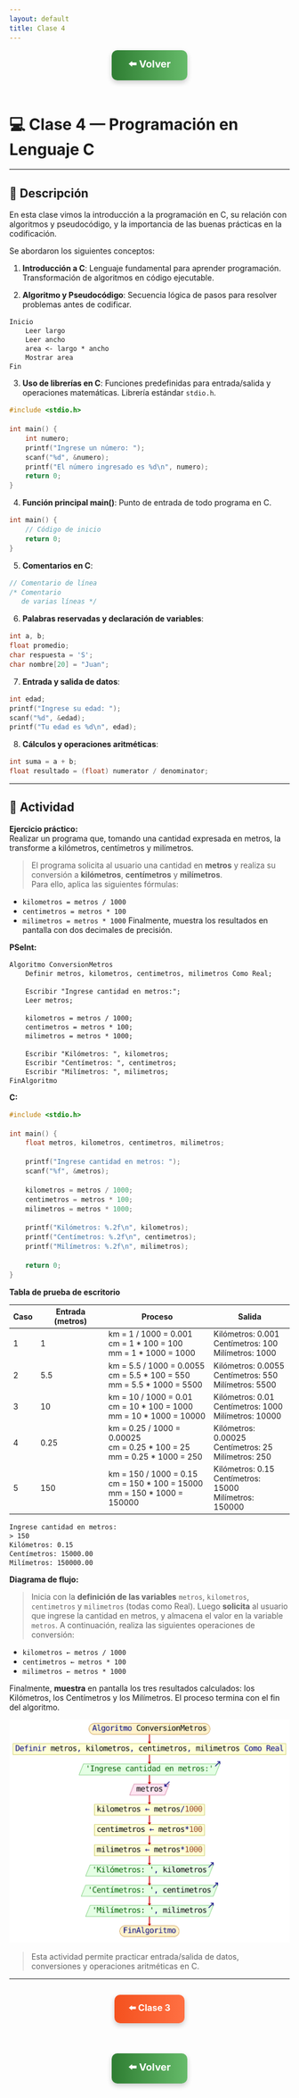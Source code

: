 ```yaml
---
layout: default
title: Clase 4
---
```


<div align="center">

<!-- Botón para volver a la Unidad 1 -->
<a href="../Unidad1" style="
    background: linear-gradient(90deg, #2E7D32, #66BB6A);
    color: white;
    padding: 12px 30px;
    text-decoration: none;
    font-size: 18px;
    font-weight: bold;
    border-radius: 10px;
    box-shadow: 0 4px 10px rgba(0,0,0,0.2);
    display: inline-block;
    margin-bottom: 20px;
">
⬅️ Volver
</a>

</div>

# 💻 Clase 4 — Programación en Lenguaje C

---

## 📄 Descripción

En esta clase vimos la introducción a la programación en C, su relación con algoritmos y pseudocódigo, y la importancia de las buenas prácticas en la codificación.

Se abordaron los siguientes conceptos:

1. **Introducción a C**: Lenguaje fundamental para aprender programación. Transformación de algoritmos en código ejecutable.

2. **Algoritmo y Pseudocódigo**: Secuencia lógica de pasos para resolver problemas antes de codificar.

```pseudocode
Inicio
    Leer largo
    Leer ancho
    area <- largo * ancho
    Mostrar area
Fin
```

3. **Uso de librerías en C**: Funciones predefinidas para entrada/salida y operaciones matemáticas. Librería estándar `stdio.h`.

```c
#include <stdio.h>

int main() {
    int numero;
    printf("Ingrese un número: ");
    scanf("%d", &numero);
    printf("El número ingresado es %d\n", numero);
    return 0;
}
```

4. **Función principal main()**: Punto de entrada de todo programa en C.

```c
int main() {
    // Código de inicio
    return 0;
}
```

5. **Comentarios en C**:

```c
// Comentario de línea
/* Comentario
   de varias líneas */
```

6. **Palabras reservadas y declaración de variables**:

```c
int a, b;
float promedio;
char respuesta = 'S';
char nombre[20] = "Juan";
```

7. **Entrada y salida de datos**:

```c
int edad;
printf("Ingrese su edad: ");
scanf("%d", &edad);
printf("Tu edad es %d\n", edad);
```

8. **Cálculos y operaciones aritméticas**:

```c
int suma = a + b;
float resultado = (float) numerator / denominator;
```

---

## 🧩 Actividad

**Ejercicio práctico:**  
Realizar un programa que, tomando una cantidad expresada en metros, la transforme a kilómetros, centímetros y milímetros.

> El programa solicita al usuario una cantidad en **metros** y realiza su conversión a **kilómetros**, **centímetros** y **milímetros**.  
Para ello, aplica las siguientes fórmulas:
- `kilometros = metros / 1000`
- `centimetros = metros * 100`
- `milimetros = metros * 1000`
Finalmente, muestra los resultados en pantalla con dos decimales de precisión.

**PSeInt:** 
```pseudocode
Algoritmo ConversionMetros
    Definir metros, kilometros, centimetros, milimetros Como Real;

    Escribir "Ingrese cantidad en metros:";
    Leer metros;

    kilometros = metros / 1000;
    centimetros = metros * 100;
    milimetros = metros * 1000;

    Escribir "Kilómetros: ", kilometros;
    Escribir "Centímetros: ", centimetros;
    Escribir "Milímetros: ", milimetros;
FinAlgoritmo
```

**C:** 

```c
#include <stdio.h>

int main() {
    float metros, kilometros, centimetros, milimetros;

    printf("Ingrese cantidad en metros: ");
    scanf("%f", &metros);

    kilometros = metros / 1000;
    centimetros = metros * 100;
    milimetros = metros * 1000;

    printf("Kilómetros: %.2f\n", kilometros);
    printf("Centímetros: %.2f\n", centimetros);
    printf("Milímetros: %.2f\n", milimetros);

    return 0;
}
```

**Tabla de prueba de escritorio**

| **Caso** | **Entrada (metros)** | **Proceso**                                           | **Salida**                                                                 |
|-----------|----------------------|--------------------------------------------------------|----------------------------------------------------------------------------|
| 1         | 1                    | km = 1 / 1000 = 0.001<br>cm = 1 * 100 = 100<br>mm = 1 * 1000 = 1000 | Kilómetros: 0.001<br>Centímetros: 100<br>Milímetros: 1000                 |
| 2         | 5.5                  | km = 5.5 / 1000 = 0.0055<br>cm = 5.5 * 100 = 550<br>mm = 5.5 * 1000 = 5500 | Kilómetros: 0.0055<br>Centímetros: 550<br>Milímetros: 5500               |
| 3         | 10                   | km = 10 / 1000 = 0.01<br>cm = 10 * 100 = 1000<br>mm = 10 * 1000 = 10000 | Kilómetros: 0.01<br>Centímetros: 1000<br>Milímetros: 10000               |
| 4         | 0.25                 | km = 0.25 / 1000 = 0.00025<br>cm = 0.25 * 100 = 25<br>mm = 0.25 * 1000 = 250 | Kilómetros: 0.00025<br>Centímetros: 25<br>Milímetros: 250                |
| 5         | 150                  | km = 150 / 1000 = 0.15<br>cm = 150 * 100 = 15000<br>mm = 150 * 1000 = 150000 | Kilómetros: 0.15<br>Centímetros: 15000<br>Milímetros: 150000             |


```terminal
Ingrese cantidad en metros:
> 150
Kilómetros: 0.15
Centímetros: 15000.00
Milímetros: 150000.00
```

**Diagrama de flujo:**

> Inicia con la **definición de las variables** `metros`, `kilometros`, `centimetros` y `milimetros` (todas como Real).
Luego **solicita** al usuario que ingrese la cantidad en metros, y almacena el valor en la variable `metros`.
A continuación, realiza las siguientes operaciones de conversión:
* `kilometros ← metros / 1000`
* `centimetros ← metros * 100`
* `milimetros ← metros * 1000`

Finalmente, **muestra** en pantalla los tres resultados calculados: los Kilómetros, los Centímetros y los Milímetros.
El proceso termina con el fin del algoritmo.

![Diagrama de flujo](../Imagenes/ConversionMetros.svg)

> Esta actividad permite practicar entrada/salida de datos, conversiones y operaciones aritméticas en C.

---

<div align="center" style="display: flex; justify-content: center; gap: 20px; flex-wrap: wrap; margin-bottom: 20px;">

<!-- Botón Clase anterior -->
<a href="./Clase3_Presentacion_Herramientas" style="
    background: linear-gradient(90deg, #F4511E, #FF7043);
    color: white;
    padding: 12px 25px;
    text-decoration: none;
    font-size: 16px;
    font-weight: bold;
    border-radius: 10px;
    box-shadow: 0 4px 10px rgba(0,0,0,0.2);
    display: inline-block;
">
⬅️ Clase 3
</a>

</div>

<div align="center">

<!-- Botón para volver a la Unidad 1 -->
<a href="../Unidad1" style="
    background: linear-gradient(90deg, #2E7D32, #66BB6A);
    color: white;
    padding: 12px 30px;
    text-decoration: none;
    font-size: 18px;
    font-weight: bold;
    border-radius: 10px;
    box-shadow: 0 4px 10px rgba(0,0,0,0.2);
    display: inline-block;
    margin-top: 20px;
">
⬅️ Volver
</a>

</div>

